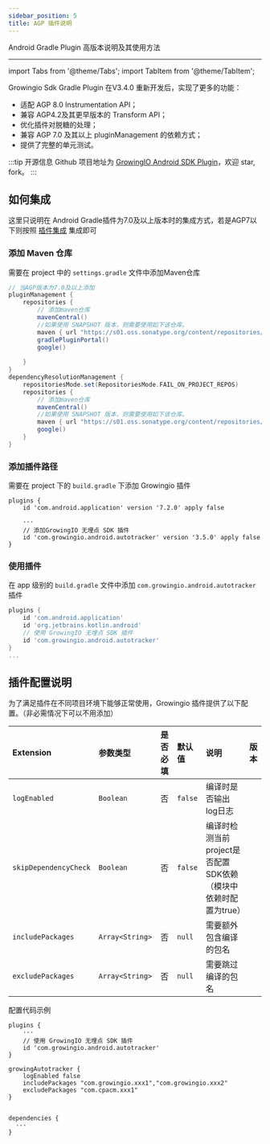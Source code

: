 ```yaml
---
sidebar_position: 5
title: AGP 插件说明
---
```

Android Gradle Plugin 高版本说明及其使用方法

--------------
import Tabs from '@theme/Tabs';
import TabItem from '@theme/TabItem';

Growingio Sdk Gradle Plugin 在V3.4.0 重新开发后，实现了更多的功能：
* 适配 AGP 8.0 Instrumentation API；
* 兼容 AGP4.2及其更早版本的 Transform API；
* 优化插件对脱糖的处理；
* 兼容 AGP 7.0 及其以上 pluginManagement 的依赖方式；
* 提供了完整的单元测试。

:::tip 开源信息
Github 项目地址为 [GrowingIO Android SDK Plugin](https://github.com/growingio/growingio-sdk-android-plugin)，欢迎 star, fork。
:::


## 如何集成
这里只说明在 Android Gradle插件为7.0及以上版本时的集成方式，若是AGP7以下则按照 [插件集成](/docs/android/Introduce#添加插件) 集成即可

### 添加 Maven 仓库
需要在 project 中的 `settings.gradle` 文件中添加Maven仓库

```groovy
// 当AGP版本为7.0及以上添加
pluginManagement {
    repositories {
        // 添加maven仓库
        mavenCentral()
        //如果使用 SNAPSHOT 版本，则需要使用如下该仓库。
        maven { url "https://s01.oss.sonatype.org/content/repositories/snapshots/" }
        gradlePluginPortal()
        google()
      
    }
}
dependencyResolutionManagement {
    repositoriesMode.set(RepositoriesMode.FAIL_ON_PROJECT_REPOS)
    repositories {
        // 添加maven仓库
        mavenCentral()
        //如果使用 SNAPSHOT 版本，则需要使用如下该仓库。
        maven { url "https://s01.oss.sonatype.org/content/repositories/snapshots/" }
        google()
    }
}
```

### 添加插件路径
需要在 project 下的 `build.gradle` 下添加 Growingio 插件

```groony
plugins {
    id 'com.android.application' version '7.2.0' apply false

    ···
    // 添加GrowingIO 无埋点 SDK 插件
    id 'com.growingio.android.autotracker' version '3.5.0' apply false
}
```

### 使用插件
在 app 级别的 `build.gradle` 文件中添加 `com.growingio.android.autotracker` 插件
```groovy
plugins {
    id 'com.android.application'
    id 'org.jetbrains.kotlin.android'
    // 使用 GrowingIO 无埋点 SDK 插件
    id 'com.growingio.android.autotracker'
}
...
```

## 插件配置说明

为了满足插件在不同项目环境下能够正常使用，Growingio 插件提供了以下配置。（非必需情况下可以不用添加）


| Extension                    | 参数类型         | 是否必填 | 默认值 | 说明 |  版本 |
| :-------------------------   | :------         | :----:  |:------  |:------| --------------------------   |
| `logEnabled`                 | `Boolean`       | 否      | `false`  | 编译时是否输出log日志          |  |
| `skipDependencyCheck`        | `Boolean`       | 否      | `false`  | 编译时检测当前project是否配置SDK依赖（模块中依赖时配置为true）          |  |
| `includePackages`            | `Array<String>` | 否      | `null`   | 需要额外包含编译的包名          |  |
| `excludePackages`            | `Array<String>` | 否      | `null`   | 需要跳过编译的包名             |  |


配置代码示例
```groony
plugins {
    ···
    // 使用 GrowingIO 无埋点 SDK 插件
    id 'com.growingio.android.autotracker'
}

growingAutotracker {
    logEnabled false
    includePackages "com.growingio.xxx1","com.growingio.xxx2"
    excludePackages "com.cpacm.xxx1"
}


dependencies {
  ···
}
```

